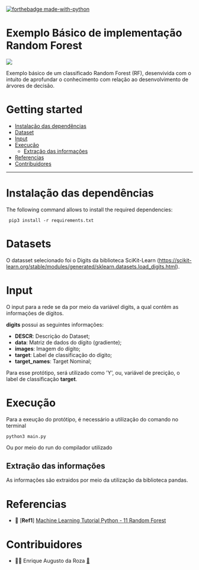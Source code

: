[![forthebadge made-with-python](http://ForTheBadge.com/images/badges/made-with-python.svg)](https://www.python.org/)


# Exemplo Básico de implementação Random Forest
![](https://img.shields.io/badge/python-3.6+-blue.svg)

Exemplo básico de um classificado Random Forest (RF), desenvivida com o intuito de aprofundar o conhecimento com relação ao desenvolvimento de árvores de decisão. 


# Getting started

- [Instalação das dependências](#instalacao-das-dependencias)
- [Dataset](#dataset)
- [Input](#input)	  
- [Execução](#execucao)
	- [Extração das informações](#extracao-das-informacoes)
- [Referencias](#referencias)
- [Contribuidores](#contribuidores)
----------------------------------


# Instalação das dependências

The following command allows to install the required dependencies:

```
 pip3 install -r requirements.txt
 ```

# Datasets 

O datasset selecionado foi o Digits da biblioteca SciKit-Learn (https://scikit-learn.org/stable/modules/generated/sklearn.datasets.load_digits.html).

# Input

O input para a rede se da por meio da variável digits, a qual contêm as informações de dígitos.

**digits** possui as seguintes informações:
- **DESCR**: Descrição do Dataset;
- **data**: Matriz de dados do dígito (gradiente);
- **images**: Imagem do dígito;
- **target**: Label de classificação do dígito;
- **target_names**: Target Nominal;


Para esse protótipo, será utilizado como 'Y', ou, variável de precição, o label de classificação **target**.

#  Execução

Para a exeução do protótipo, é necessário a utilização do comando no terminal

```
python3 main.py
```

Ou por meio do run do compilador utilizado

## Extração das informações

As informações são extraidos por meio da utilização da biblioteca pandas.


# Referencias

- 📖 [**Ref1**] [Machine Learning Tutorial Python - 11 Random Forest](https://www.youtube.com/watch?v=ok2s1vV9XW0)
# Contribuidores

- 👨‍💻 Enrique Augusto da Roza <a href="mailto:enriqueaugroza@gmail.com">:e-mail:</a>
